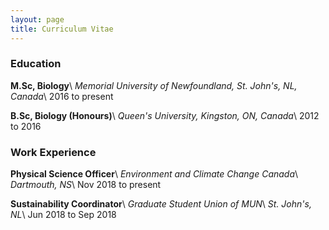 ```yaml
---
layout: page
title: Curriculum Vitae
---
```


### Education

**M.Sc, Biology**\\
*Memorial University of Newfoundland, St. John's, NL, Canada*\\
2016 to present

**B.Sc, Biology (Honours)**\\
*Queen's University, Kingston, ON, Canada*\\
2012 to 2016

### Work Experience

**Physical Science Officer**\\
*Environment and Climate Change Canada*\\
*Dartmouth, NS*\\
Nov 2018 to present

**Sustainability Coordinator**\\
*Graduate Student Union of MUN*\\
*St. John's, NL*\\
Jun 2018 to Sep 2018